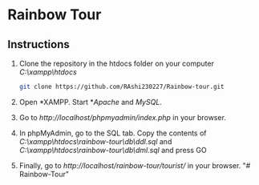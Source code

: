# Rainbow Tour

## Instructions

1. Clone the repository in the htdocs folder on your computer *C:\xampp\htdocs*
   ```bash
   git clone https://github.com/RAshi230227/Rainbow-tour.git


2. Open *XAMPP. Start **Apache* and *MySQL*.

4. Go to _http://localhost/phpmyadmin/index.php_ in your browser.

5. In phpMyAdmin, go to the SQL tab. Copy the contents of _C:\xampp\htdocs\rainbow-tour\db\ddl.sql_ and _C:\xampp\htdocs\rainbow-tour\db\dml.sql_ and press GO

6. Finally, go to _http://localhost/rainbow-tour/tourist/_ in your browser.
"# Rainbow-Tour" 
